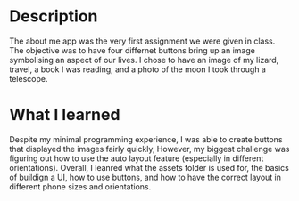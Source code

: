 # Description

The about me app was the very first assignment we were given in class.  The objective was to have four differnet buttons bring up an image symbolising an aspect of our lives.  I chose to have an image of my lizard, travel, a book I was reading, and a photo of the moon I took through a telescope. 

# What I learned

Despite my minimal programming experience, I was able to create buttons that displayed the images fairly quickly, However, my biggest challenge was figuring out how to use the auto layout feature (especially in different orientations).  Overall, I leanred what the assets folder is used for, the basics of buildign a UI, how to use buttons, and how to have the correct layout in different phone sizes and orientations. 
